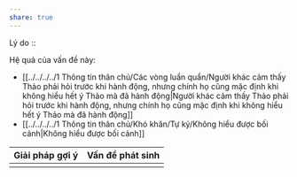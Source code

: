 ```yaml
---
share: true
---
```

Lý do :: 

Hệ quả của vấn đề này:
- [[../../../../1 Thông tin thân chủ/Các vòng luẩn quẩn/Người khác cảm thấy Thảo phải hỏi trước khi hành động, nhưng chính họ cũng mặc định khi không hiểu hết ý Thảo mà đã hành động|Người khác cảm thấy Thảo phải hỏi trước khi hành động, nhưng chính họ cũng mặc định khi không hiểu hết ý Thảo mà đã hành động]]
- [[../../../../1 Thông tin thân chủ/Khó khăn/Tự kỷ/Không hiểu được bối cảnh|Không hiểu được bối cảnh]]


| Giải pháp gợi ý | Vấn đề phát sinh |
| --------------- | ---------------- |
|                 |                  |